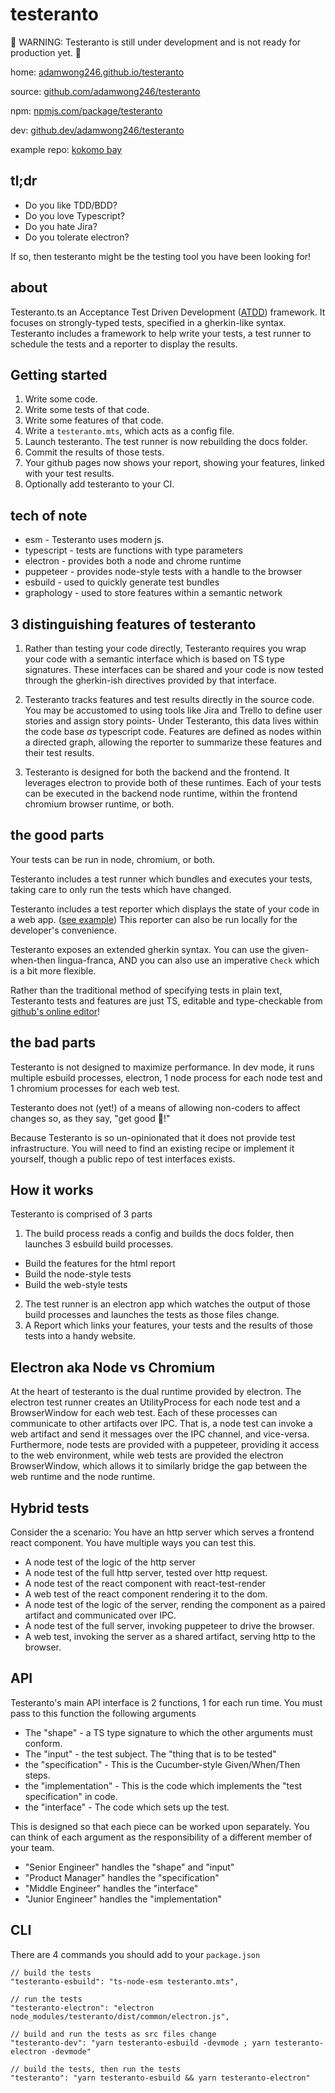 # testeranto

🚧 WARNING: Testeranto is still under development and is not ready for production yet. 🚧

home: [adamwong246.github.io/testeranto](https://adamwong246.github.io/testeranto/)

source: [github.com/adamwong246/testeranto](https://github.com/adamwong246/testeranto)

npm: [npmjs.com/package/testeranto](https://www.npmjs.com/package/testeranto)

dev: [github.dev/adamwong246/testeranto](https://github.dev/adamwong246/testeranto)

example repo: [kokomo bay](https://github.com/ChromaPDX/kokomoBay)

## tl;dr

- Do you like TDD/BDD?
- Do you love Typescript?
- Do you hate Jira?
- Do you tolerate electron?

If so, then testeranto might be the testing tool you have been looking for!

## about

Testeranto.ts an Acceptance Test Driven Development ([ATDD](https://en.wikipedia.org/wiki/Acceptance_test-driven_development)) framework. It focuses on strongly-typed tests, specified in a gherkin-like syntax. Testeranto includes a framework to help write your tests, a test runner to schedule the tests and a reporter to display the results.

## Getting started

1. Write some code.
2. Write some tests of that code.
3. Write some features of that code.
4. Write a `testeranto.mts`, which acts as a config file.
5. Launch testeranto. The test runner is now rebuilding the docs folder.
6. Commit the results of those tests.
7. Your github pages now shows your report, showing your features, linked with your test results.
8. Optionally add testeranto to your CI.

## tech of note

- esm - Testeranto uses modern js.
- typescript - tests are functions with type parameters
- electron - provides both a node and chrome runtime
- puppeteer - provides node-style tests with a handle to the browser
- esbuild - used to quickly generate test bundles
- graphology - used to store features within a semantic network

## 3 distinguishing features of testeranto

1. Rather than testing your code directly, Testeranto requires you wrap your code with a semantic interface which is based on TS type signatures. These interfaces can be shared and your code is now tested through the gherkin-ish directives provided by that interface.

2. Testeranto tracks features and test results directly in the source code. You may be accustomed to using tools like Jira and Trello to define user stories and assign story points- Under Testeranto, this data lives within the code base _as_ typescript code. Features are defined as nodes within a directed graph, allowing the reporter to summarize these features and their test results.

3. Testeranto is designed for both the backend and the frontend. It leverages electron to provide both of these runtimes. Each of your tests can be executed in the backend node runtime, within the frontend chromium browser runtime, or both.

## the good parts

Your tests can be run in node, chromium, or both.

Testeranto includes a test runner which bundles and executes your tests, taking care to only run the tests which have changed.

Testeranto includes a test reporter which displays the state of your code in a web app. ([see example](https://chromapdx.github.io/kokomoBay/report.html)) This reporter can also be run locally for the developer's convenience.

Testeranto exposes an extended gherkin syntax. You can use the given-when-then lingua-franca, AND you can also use an imperative `Check` which is a bit more flexible.

Rather than the traditional method of specifying tests in plain text, Testeranto tests and features are just TS, editable and type-checkable from [github's online editor](https://github.dev/ChromaPDX/kokomoBay)!

## the bad parts

Testeranto is not designed to maximize performance. In dev mode, it runs multiple esbuild processes, electron, 1 node process for each node test and 1 chromium processes for each web test.

Testeranto does not (yet!) of a means of allowing non-coders to affect changes so, as they say, "get good 💪!"

Because Testeranto is so un-opinionated that it does not provide test infrastructure. You will need to find an existing recipe or implement it yourself, though a public repo of test interfaces exists.

## How it works

Testeranto is comprised of 3 parts

1. The build process reads a config and builds the docs folder, then launches 3 esbuild build processes.

- Build the features for the html report
- Build the node-style tests
- Build the web-style tests

2. The test runner is an electron app which watches the output of those build processes and launches the tests as those files change.
3. A Report which links your features, your tests and the results of those tests into a handy website.

## Electron aka Node vs Chromium

At the heart of testeranto is the dual runtime provided by electron. The electron test runner creates an UtilityProcess for each node test and a BrowserWindow for each web test. Each of these processes can communicate to other artifacts over IPC. That is, a node test can invoke a web artifact and send it messages over the IPC channel, and vice-versa. Furthermore, node tests are provided with a puppeteer, providing it access to the web environment, while web tests are provided the electron BrowserWindow, which allows it to similarly bridge the gap between the web runtime and the node runtime.

## Hybrid tests

Consider the a scenario: You have an http server which serves a frontend react component. You have multiple ways you can test this.

- A node test of the logic of the http server
- A node test of the full http server, tested over http request.
- A node test of the react component with react-test-render
- A web test of the react component rendering it to the dom.
- A node test of the logic of the server, rending the component as a paired artifact and communicated over IPC.
- A node test of the full server, invoking puppeteer to drive the browser.
- A web test, invoking the server as a shared artifact, serving http to the browser.

## API

Testeranto's main API interface is 2 functions, 1 for each run time. You must pass to this function the following arguments

- The "shape" - a TS type signature to which the other arguments must conform.
- The "input" - the test subject. The "thing that is to be tested"
- the "specification" - This is the Cucumber-style Given/When/Then steps.
- the "implementation" - This is the code which implements the "test specification" in code.
- the "interface" - The code which sets up the test.

This is designed so that each piece can be worked upon separately. You can think of each argument as the responsibility of a different member of your team.

- "Senior Engineer" handles the "shape" and "input"
- "Product Manager" handles the "specification"
- "Middle Engineer" handles the "interface"
- "Junior Engineer" handles the "implementation"

## CLI

There are 4 commands you should add to your `package.json`

```
// build the tests
"testeranto-esbuild": "ts-node-esm testeranto.mts",

// run the tests
"testeranto-electron": "electron node_modules/testeranto/dist/common/electron.js",

// build and run the tests as src files change
"testeranto-dev": "yarn testeranto-esbuild -devmode ; yarn testeranto-electron -devmode"

// build the tests, then run the tests
"testeranto": "yarn testeranto-esbuild && yarn testeranto-electron"
```
